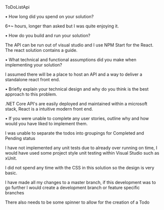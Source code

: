 ToDoListApi

• How long did you spend on your solution? 

6+~ hours, longer than asked but I was quite enjoying it.

• How do you build and run your solution? 

The API can be run out of visual studio and I use NPM Start for the React. The react solution contains a guide.

• What technical and functional assumptions did you make when implementing
your solution? 

I assumed there will be a place to host an API and a way to deliver a standalone react front end. 

• Briefly explain your technical design and why do you think is the best
approach to this problem.

.NET Core API's are easily deployed and maintained within a microsoft stack, React is a intuitive modern front end.

• If you were unable to complete any user stories, outline why and how would
you have liked to implement them.

I was unable to separate the todos into groupings for Completed and Pending status


I have not implemented any unit tests due to already over running on time, I would have used some project style unit testing within Visual Studio such as xUnit.

I did not spend any time with the CSS in this solution so the design is very basic.

I have made all my changes to a master branch, if this development was to go further I would create a development branch or feature specific branches

There also needs to be some spinner to allow for the creation of a Todo
